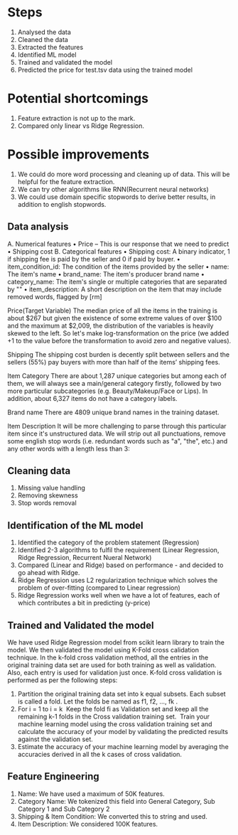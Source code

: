 # Steps
1.	Analysed the data
2.	Cleaned the data
3.	Extracted the features
4.	Identified ML model
5.	Trained and validated the model 
6.	Predicted the price for test.tsv data using the trained model

# Potential shortcomings
1. Feature extraction is not up to the mark.
2. Compared only linear vs Ridge Regression. 

# Possible improvements
1. We could do more word processing and cleaning up of data. This will be helpful for the feature extraction.
2. We can try other algorithms like RNN(Recurrent neural networks)
3. We could use domain specific stopwords to derive better results, in addition to english stopwords.

## Data analysis
A.	Numerical features
•	Price – This is our response that we need to predict
•	Shipping cost
B.	Categorical features
•	Shipping cost: A binary indicator, 1 if shipping fee is paid by the seller and 0 if paid by buyer.
•	item_condition_id: The condition of the items provided by the seller
•	name: The item's name
•	brand_name: The item's producer brand name
•	category_name: The item's single or multiple categories that are separated by "\"
•	item_description: A short description on the item that may include removed words, flagged by [rm]

Price(Target Variable)
The median price of all the items in the training is about \$267 but given the existence of some extreme values of over \$100 and the maximum at \$2,009, the distribution of the variables is heavily skewed to the left. So let's make log-transformation on the price (we added +1 to the value before the transformation to avoid zero and negative values).

Shipping
The shipping cost burden is decently split between sellers and the sellers (55%) pay buyers with more than half of the items’ shipping fees.

Item Category
There are about 1,287 unique categories but among each of them, we will always see a main/general category firstly, followed by two more particular subcategories (e.g. Beauty/Makeup/Face or Lips). In addition, about 6,327 items do not have a category labels. 

Brand name
There are 4809 unique brand names in the training dataset.

Item Description
It will be more challenging to parse through this particular item since it's unstructured data.  We will strip out all punctuations, remove some english stop words (i.e. redundant words such as "a", "the", etc.) and any other words with a length less than 3:

## Cleaning data
1. Missing value handling
2. Removing skewness
3. Stop words removal

## Identification of the ML model
1. Identified the category of the problem statement (Regression)
2. Identified 2-3 algorithms to fulfil the requirement (Linear Regression, Ridge Regression, Recurrent Nueral Network)
3. Compared (Linear and Ridge) based on performance - and decided to go ahead with Ridge.
4. Ridge Regression uses L2 regularization technique which solves the problem of over-fitting (compared to Linear regression)
5. Ridge Regression works well when we have a lot of features, each of which contributes a bit in predicting (y-price)

  
## Trained and Validated the model
We have used Ridge Regression model from scikit learn library to train the model. We then validated the model using K-Fold cross calidation technique.
In the k-fold cross validation method, all the entries in the original training data set are used for both training as well as validation. Also, each entry is used for validation just once. 
K-fold cross validation is performed as per the following steps:
1. Partition the original training data set into k equal subsets. Each subset is called a fold. Let the folds be named as f1, f2, …, fk . 
2. For i = 1 to i = k 
Keep the fold fi as Validation set and keep all the remaining k-1 folds in the Cross validation training set. 
Train your machine learning model using the cross validation training set and calculate the accuracy of your model by validating the predicted results against the validation set.
3. Estimate the accuracy of your machine learning model by averaging the accuracies derived in all the k cases of cross validation. 

  
## Feature Engineering
1. Name: We have used a maximum of 50K features. 
2. Category Name: We tokenized this field into General Category, Sub Category 1 and Sub Category 2
3. Shipping & Item Condition: We converted this to string and used.
4. Item Description: We considered 100K features.
